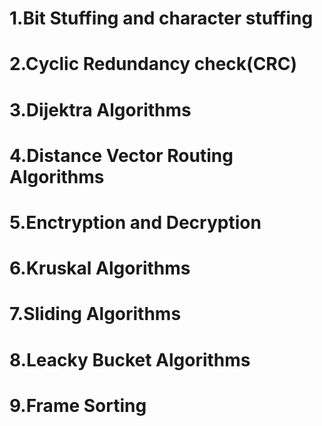 # 1.Bit Stuffing and character stuffing
# 2.Cyclic Redundancy check(CRC)
# 3.Dijektra Algorithms
# 4.Distance Vector Routing Algorithms
# 5.Enctryption and Decryption
# 6.Kruskal Algorithms
# 7.Sliding Algorithms
# 8.Leacky Bucket Algorithms
# 9.Frame Sorting 